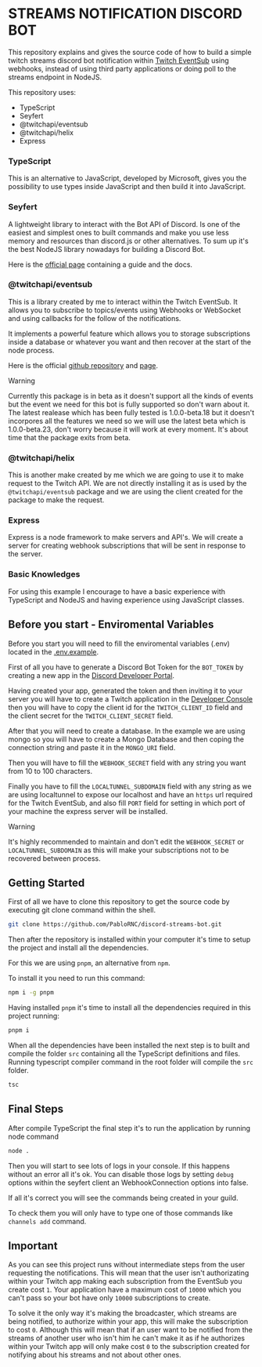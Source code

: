 # STREAMS NOTIFICATION DISCORD BOT

This repository explains and gives the source code of how to build a simple twitch streams discord bot notification within [Twitch EventSub](https://dev.twitch.tv/docs/eventsub/) using webhooks, instead of using third party applications or doing poll to the streams endpoint in NodeJS.

This repository uses:

* TypeScript 
* Seyfert 
* @twitchapi/eventsub
* @twitchapi/helix
* Express

### TypeScript

This is an alternative to JavaScript, developed by Microsoft, gives you the possibility to use types inside JavaScript and then build it into JavaScript.

### Seyfert 

A lightweight library to interact with the Bot API of Discord. Is one of the easiest and simplest ones to built commands and make you use less memory and resources than discord.js or other alternatives. To sum up it's the best NodeJS library nowadays for building a Discord Bot.

Here is the [official page](https://seyfert.dev) containing a guide and the docs.

### @twitchapi/eventsub

This is a library created by me to interact within the Twitch EventSub. It allows you to subscribe to topics/events using Webhooks or WebSocket and using callbacks for the follow of the notifications.

It implements a powerful feature which allows you to storage subscriptions inside a database or whatever you want and then recover at the start of the node process.

Here is the official [github repository](https://github.com/PabloRNC/twitchapi) and [page](https://pablornc.github.io/twitchapi).

> [!WARNING]
> Currently this package is in beta as it doesn't support all the kinds of events but the event we need for this bot is fully supported so don't warn about it. The latest realease which has been fully tested is 1.0.0-beta.18 but it doesn't incorpores all the features we need so we will use the latest beta which is 1.0.0-beta.23, don't worry because it will work at every moment. It's about time that the package exits from beta. 
### @twitchapi/helix

This is another make created by me which we are going to use it to make request to the Twitch API. We are not directly installing it as is used by the `@twitchapi/eventsub` package and we are using the client created for the package to make the request.

### Express

Express is a node framework to make servers and API's. We will create a server for creating webhook subscriptions that will be sent in response to the server.

### Basic Knowledges

For using this example I encourage to have a basic experience with TypeScript and NodeJS and having experience using JavaScript classes.

## Before you start - Enviromental Variables

Before you start you will need to fill the enviromental variables (.env) located in the [.env.example](.env.example). 

First of all you have to generate a Discord Bot Token for the `BOT_TOKEN` by creating a new app in the [Discord Developer Portal](https://discord.com/developers/applications).

Having created your app, generated the token and then inviting it to your server you will have to create a Twitch application in the [Developer Console](https://dev.twitch.tv/console) then you will have to copy the client id for the `TWITCH_CLIENT_ID` field and the client secret for the `TWITCH_CLIENT_SECRET` field.

After that you will need to create a database. In the example we are using mongo so you will have to create a Mongo Database and then coping the connection string and paste it in the `MONGO_URI` field.

Then you will have to fill the `WEBHOOK_SECRET` field with any string you want from 10 to 100 characters. 

Finally you have to fill the `LOCALTUNNEL_SUBDOMAIN` field with any string as we are using localtunnel to expose our localhost and have an `https` url required for the Twitch EventSub, and also fill `PORT` field for setting in which port of your machine the express server will be installed.

> [!WARNING]
> It's highly recommended to maintain and don't edit the `WEBHOOK_SECRET` or `LOCALTUNNEL_SUBDOMAIN` as this will make your subscriptions not to be recovered between process.


## Getting Started

First of all we have to clone this repository to get the source code by executing git clone command within the shell.

```bash
git clone https://github.com/PabloRNC/discord-streams-bot.git
```

Then after the repository is installed within your computer it's time to setup the project and install all the dependencies.

For this we are using `pnpm`, an alternative from `npm`. 

To install it you need to run this command:

```bash
npm i -g pnpm
```

Having installed `pnpm` it's time to install all the dependencies required in this project running:

```bash
pnpm i
```

When all the dependencies have been installed the next step is to built and compile the folder `src` containing all the TypeScript definitions and files. Running typescript compiler command in the root folder will compile the `src` folder.

```bash
tsc
```

## Final Steps

After compile TypeScript the final step it's to run the application by running node command

```bash
node .
```

Then you will start to see lots of logs in your console. If this happens without an error all it's ok. 
You can disable those logs by setting `debug` options within the seyfert client an WebhookConnection options into false.

If all it's correct you will see the commands being created in your guild. 

To check them you will only have to type one of those commands like `channels add` command.

## Important

As you can see this project runs without intermediate steps from the user requesting the notifications. This will mean that the user isn't authorizating within your Twitch app making each subscription from the EventSub you create cost `1`. Your application have a maximum cost of `10000` which you can't pass so your bot have only `10000` subscriptions to create. 

To solve it the only way it's making the broadcaster, which streams are being notified, to authorize within your app, this will make the subscription to cost `0`. Although this will mean that if an user want to be notified from the streams of another user who isn't him he can't make it as if he authorizes within your Twitch app will only make cost `0` to the subscription created for notifying about his streams and not about other ones.

